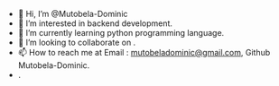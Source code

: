 - 👋 Hi, I’m @Mutobela-Dominic
- 👀 I’m interested in backend development.
- 🌱 I’m currently learning python programming language.
- 💞️ I’m looking to collaborate on .
- 📫 How to reach me at Email : mutobeladominic@gmail.com, Github Mutobela-Dominic.
- .

<!---
Mutobela-Dominic/Mutobela-Dominic is a ✨ special ✨ repository because its `README.md` (this file) appears on your GitHub profile.
You can click the Preview link to take a look at your changes.
--->
